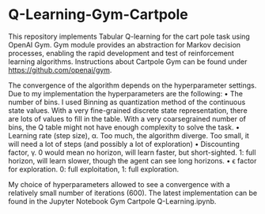 # Q-Learning-Gym-Cartpole

This repository implements Tabular Q-learning for the cart pole task using OpenAI Gym. Gym module provides an abstraction for Markov decision processes, enabling the rapid development and test of reinforcement learning algorithms. Instructions about Cartpole Gym can be found under https://github.com/openai/gym.

The convergence of the algorithm depends on the hyperparameter settings. Due to my implementation the hyperparameters are the following:
• The number of bins. I used Binning as quantization method of the continuous state values. With a very fine-grained discrete state representation, there are lots of values to fill in the table. With a very coarsegrained number of bins, the Q table might not have enough complexity to solve the task.
• Learning rate (step size), α. Too much, the algorithm diverge. Too small, it will need a lot of steps (and possibly a lot of exploration)
• Discounting factor, γ. 0 would mean no horizon, will learn faster, but short-sighted. 1: full horizon, will
learn slower, though the agent can see long horizons.
• ϵ factor for exploration. 0: full exploitation, 1: full exploration.

My choice of hyperparameters allowed to see a convergence with a relatively small number of iterations (600).
The latest implementation can be found in the Jupyter Notebook Gym Cartpole Q-Learning.ipynb.

